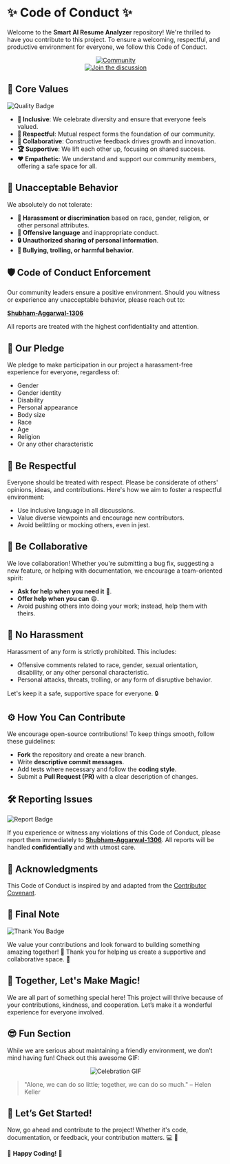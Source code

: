 # ✨ Code of Conduct ✨

Welcome to the **Smart AI Resume Analyzer** repository! We're thrilled to have you contribute to this project. To ensure a welcoming, respectful, and productive environment for everyone, we follow this Code of Conduct.

<div align="center">
  
[![Community](https://img.shields.io/badge/Community-Welcoming-brightgreen?style=for-the-badge)](https://discord.com/invite/dy4gAhng)  
[![Join the discussion](https://img.shields.io/badge/Join-Discussion-blue?style=for-the-badge&logo=Discussions)](https://github.com/Shubham-Aggarwal-1306/Smart-AI-Resume-Analyzer/discussions)
</div>


## 🎯 **Core Values**

![Quality Badge](https://img.shields.io/badge/Quality-First-orange?style=flat-square)  

- **🌈 Inclusive**: We celebrate diversity and ensure that everyone feels valued.
- **🤝 Respectful**: Mutual respect forms the foundation of our community.
- **💬 Collaborative**: Constructive feedback drives growth and innovation.
- **🏆 Supportive**: We lift each other up, focusing on shared success.
- **❤️ Empathetic**: We understand and support our community members, offering a safe space for all.



## 🚫 **Unacceptable Behavior**

We absolutely do not tolerate:

- **💢 Harassment or discrimination** based on race, gender, religion, or other personal attributes.
- **💬 Offensive language** and inappropriate conduct.
- **🔒 Unauthorized sharing of personal information**.
- **🚷 Bullying, trolling, or harmful behavior**.



## 🛡️ **Code of Conduct Enforcement**

Our community leaders ensure a positive environment. Should you witness or experience any unacceptable behavior, please reach out to:

[**Shubham-Aggarwal-1306**](mailto:Shubham-Aggarwal-13069879@gmail.com)

All reports are treated with the highest confidentiality and attention.



## 🌟 **Our Pledge**

We pledge to make participation in our project a harassment-free experience for everyone, regardless of:

- Gender
- Gender identity
- Disability
- Personal appearance
- Body size
- Race
- Age
- Religion
- Or any other characteristic



## 🤝 **Be Respectful**

Everyone should be treated with respect. Please be considerate of others' opinions, ideas, and contributions. Here's how we aim to foster a respectful environment:

- Use inclusive language in all discussions.
- Value diverse viewpoints and encourage new contributors.
- Avoid belittling or mocking others, even in jest.



## 💬 **Be Collaborative**

We love collaboration! Whether you're submitting a bug fix, suggesting a new feature, or helping with documentation, we encourage a team-oriented spirit:

- **Ask for help when you need it** 🙌.
- **Offer help when you can** 😄.
- Avoid pushing others into doing your work; instead, help them with theirs.



## 🚫 **No Harassment**

Harassment of any form is strictly prohibited. This includes:

- Offensive comments related to race, gender, sexual orientation, disability, or any other personal characteristic.
- Personal attacks, threats, trolling, or any form of disruptive behavior.

Let's keep it a safe, supportive space for everyone. 🔒



## ⚙️ **How You Can Contribute**

We encourage open-source contributions! To keep things smooth, follow these guidelines:

- **Fork** the repository and create a new branch.
- Write **descriptive commit messages**.
- Add tests where necessary and follow the **coding style**.
- Submit a **Pull Request (PR)** with a clear description of changes.



## 🛠️ **Reporting Issues**

![Report Badge](https://img.shields.io/badge/Report%20Issues-Confidential-red?style=flat-square)  

If you experience or witness any violations of this Code of Conduct, please report them immediately to [**Shubham-Aggarwal-1306**](mailto:Shubham-Aggarwal-13069879@gmail.com). All reports will be handled **confidentially** and with utmost care.



## 🙌 **Acknowledgments**

This Code of Conduct is inspired by and adapted from the [Contributor Covenant](https://www.contributor-covenant.org/).



## 📜 **Final Note**

![Thank You Badge](https://img.shields.io/badge/Thank%20You!-For%20Being%20Awesome-brightgreen?style=flat-square)  

We value your contributions and look forward to building something amazing together! 🚀 Thank you for helping us create a supportive and collaborative space. 💖



## 👏 **Together, Let's Make Magic!**

We are all part of something special here! This project will thrive because of your contributions, kindness, and cooperation. Let’s make it a wonderful experience for everyone involved.



## 😎 **Fun Section**

While we are serious about maintaining a friendly environment, we don’t mind having fun! Check out this awesome GIF:
<div align="center">

![Celebration GIF](https://media.giphy.com/media/l0MYt5jPR6QX5pnqM/giphy.gif)  
</div>

> "Alone, we can do so little; together, we can do so much." – Helen Keller



## 🚀 **Let’s Get Started!**

Now, go ahead and contribute to the project! Whether it's code, documentation, or feedback, your contribution matters. 💻 💬



:wave: **Happy Coding!** 🎉
